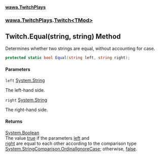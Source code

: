 #### [wawa.TwitchPlays](index.md 'index')
### [wawa.TwitchPlays](wawa.TwitchPlays.md 'wawa.TwitchPlays').[Twitch&lt;TMod&gt;](Twitch{TMod}.md 'wawa.TwitchPlays.Twitch<TMod>')

## Twitch<TMod>.Equal(string, string) Method

Determines whether two strings are equal, without accounting for case.

```csharp
protected static bool Equal(string left, string right);
```
#### Parameters

<a name='wawa.TwitchPlays.Twitch_TMod_.Equal(string,string).left'></a>

`left` [System.String](https://docs.microsoft.com/en-us/dotnet/api/System.String 'System.String')

The left-hand side.

<a name='wawa.TwitchPlays.Twitch_TMod_.Equal(string,string).right'></a>

`right` [System.String](https://docs.microsoft.com/en-us/dotnet/api/System.String 'System.String')

The right-hand side.

#### Returns
[System.Boolean](https://docs.microsoft.com/en-us/dotnet/api/System.Boolean 'System.Boolean')  
The value [true](https://docs.microsoft.com/en-us/dotnet/csharp/language-reference/builtin-types/bool 'https://docs.microsoft.com/en-us/dotnet/csharp/language-reference/builtin-types/bool') if the parameters [left](Twitch{TMod}.Equal(string,string).md#wawa.TwitchPlays.Twitch_TMod_.Equal(string,string).left 'wawa.TwitchPlays.Twitch<TMod>.Equal(string, string).left') and  
[right](Twitch{TMod}.Equal(string,string).md#wawa.TwitchPlays.Twitch_TMod_.Equal(string,string).right 'wawa.TwitchPlays.Twitch<TMod>.Equal(string, string).right') are equal to each other according to the comparison type  
[System.StringComparison.OrdinalIgnoreCase](https://docs.microsoft.com/en-us/dotnet/api/System.StringComparison.OrdinalIgnoreCase 'System.StringComparison.OrdinalIgnoreCase'); otherwise, [false](https://docs.microsoft.com/en-us/dotnet/csharp/language-reference/builtin-types/bool 'https://docs.microsoft.com/en-us/dotnet/csharp/language-reference/builtin-types/bool').